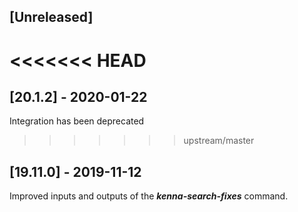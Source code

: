 ## [Unreleased]


<<<<<<< HEAD
=======
## [20.1.2] - 2020-01-22
Integration has been deprecated

>>>>>>> upstream/master
## [19.11.0] - 2019-11-12
Improved inputs and outputs of the ***kenna-search-fixes*** command.
